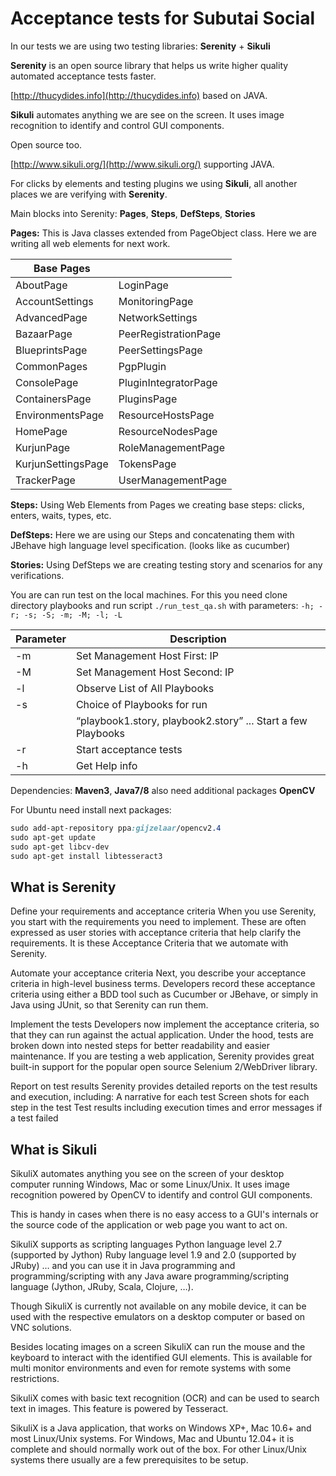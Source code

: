 Acceptance tests for Subutai Social
===================================

In our tests we are using two testing libraries: **Serenity** + **Sikuli**

**Serenity** is an open source library that helps us write higher quality automated acceptance tests faster.

[http://thucydides.info](http://thucydides.info) based on JAVA.

**Sikuli** automates anything we are see on the screen. It uses image recognition to identify and control GUI components.

Open source too. 

[http://www.sikuli.org/](http://www.sikuli.org/) supporting JAVA.

For clicks by elements and testing plugins we using **Sikuli**, all another places we are verifying with **Serenity**.

Main blocks into Serenity: **Pages**, **Steps**, **DefSteps**, **Stories**

**Pages:** This is Java classes extended from PageObject class. Here we are writing all web elements for next work.

Base Pages          |                      |
--------------------|-----------------------
AboutPage           |  LoginPage
AccountSettings     |  MonitoringPage
AdvancedPage        |  NetworkSettings
BazaarPage          |  PeerRegistrationPage
BlueprintsPage      |  PeerSettingsPage
CommonPages         |  PgpPlugin
ConsolePage         |  PluginIntegratorPage
ContainersPage      |  PluginsPage
EnvironmentsPage    |  ResourceHostsPage
HomePage            |  ResourceNodesPage
KurjunPage          |  RoleManagementPage
KurjunSettingsPage  | TokensPage
TrackerPage         | UserManagementPage

**Steps:** Using Web Elements from Pages we creating base steps: clicks, enters, waits, types, etc.

**DefSteps:** Here we are using our Steps and concatenating them with JBehave high language level specification. (looks like as cucumber)

**Stories:** Using DefSteps we are creating testing story and scenarios for any verifications.

You are can run test on the local machines.
For this you need clone directory playbooks and run script 
`./run_test_qa.sh` with parameters: `-h; -r; -s; -S; -m; -M; -l; -L `

Parameter       | Description 
----------------|----------------------
-m              | Set Management Host First:  IP
-M              | Set Management Host Second: IP
-l              | Observe List of All Playbooks
-s              | Choice of Playbooks for run
                | “playbook1.story, playbook2.story” ...  Start a few Playbooks
-r              | Start acceptance tests
-h              | Get Help info

Dependencies: **Maven3**, **Java7/8** also need additional packages **OpenCV**

For Ubuntu need install next packages:
```scss
sudo add-apt-repository ppa:gijzelaar/opencv2.4
sudo apt-get update
sudo apt-get libcv-dev
sudo apt-get install libtesseract3 
```
What is Serenity
-------------------------------------------

Define your requirements and acceptance criteria
When you use Serenity, you start with the requirements you need to implement.
These are often expressed as user stories with acceptance criteria that help clarify the requirements.
It is these Acceptance Criteria that we automate with Serenity.

Automate your acceptance criteria
Next, you describe your acceptance criteria in high-level business terms.
Developers record these acceptance criteria using either a BDD tool such as Cucumber or JBehave,
or simply in Java using JUnit, so that Serenity can run them.

Implement the tests
Developers now implement the acceptance criteria, so that they can run against the actual application.
Under the hood, tests are broken down into nested steps for better readability and easier maintenance.
If you are testing a web application,
Serenity provides great built-in support for the popular open source Selenium 2/WebDriver library.

Report on test results
Serenity provides detailed reports on the test results and execution, including:
A narrative for each test
Screen shots for each step in the test
Test results including execution times and error messages if a test failed

What is Sikuli
-------------------------------------------

SikuliX automates anything you see on the screen of your desktop computer running Windows, Mac or some Linux/Unix.
It uses image recognition powered by OpenCV to identify and control GUI components. 

This is handy in cases when there is no easy access to a GUI's internals or the source code of the application 
or web page you want to act on.

SikuliX supports as scripting languages
Python language level 2.7 (supported by Jython)
Ruby language level 1.9 and 2.0 (supported by JRuby)
… and you can use it in Java programming and programming/scripting with any Java aware programming/scripting 
language (Jython, JRuby, Scala, Clojure, …).

Though SikuliX is currently not available on any mobile device,
it can be used with the respective emulators on a desktop computer or based on VNC solutions.

Besides locating images on a screen SikuliX can run the mouse and the keyboard to interact 
with the identified GUI elements. This is available for multi monitor environments and even 
for remote systems with some restrictions.

SikuliX comes with basic text recognition (OCR) and can be used to search text in images. 
This feature is powered by Tesseract.

SikuliX is a Java application, that works on Windows XP+, Mac 10.6+ and most Linux/Unix systems.
For Windows, Mac and Ubuntu 12.04+ it is complete and should normally work out of the box.
For other Linux/Unix systems there usually are a few prerequisites to be setup.